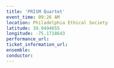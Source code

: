 ```yaml
---
title: 'PRISM Quartet'
event_time: 09:26 AM
location: Philadelphia Ethical Society
latitude: 39.9494655
longitude: -75.1718643
performance_url: 
ticket_information_url: 
ensemble: 
conductor: 
---
```

